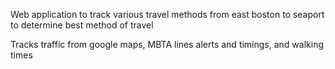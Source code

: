 Web application to track various travel methods from east boston to seaport to determine best method of travel

Tracks traffic from google maps, MBTA lines alerts and timings, and walking times 
